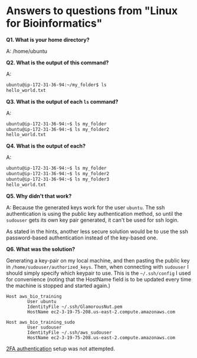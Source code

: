 # Answers to questions from "Linux for Bioinformatics"

**Q1. What is your home directory?**

A: /home/ubuntu

**Q2. What is the output of this command?**

A: 

```bash
ubuntu@ip-172-31-36-94:~/my_folder$ ls
hello_world.txt
```

**Q3. What is the output of each `ls` command?**

A:

```bash
ubuntu@ip-172-31-36-94:~$ ls my_folder
ubuntu@ip-172-31-36-94:~$ ls my_folder2
hello_world.txt
```

**Q4. What is the output of each?**

A:

```bash
ubuntu@ip-172-31-36-94:~$ ls my_folder
ubuntu@ip-172-31-36-94:~$ ls my_folder2
ubuntu@ip-172-31-36-94:~$ ls my_folder3
hello_world.txt
```

**Q5. Why didn't that work?**

A: Because the generated keys work for the user `ubuntu`. The ssh authentication is using the public key authentication method, so until the `sudouser` gets its own key pair generated, it can't be used for ssh login.

As stated in the hints, another less secure solution would be to use the ssh password-based authentication instead of the key-based one. 

 **Q6. What was the solution?**

Generating a key-pair on my local machine, and then pasting the public key in `/home/sudouser/authorized_keys`. Then, when connecting with `sudouser` I should simply specify which keypair to use. This is the `~/.ssh/config` I used for convenience (noting that the HostName field is to be updated every time the machine is stopped and started again.)

```
Host aws_bio_training
        User ubuntu
        IdentityFile ~/.ssh/GlamorousNut.pem
        HostName ec2-3-19-75-208.us-east-2.compute.amazonaws.com

Host aws_bio_training_sudo
        User sudouser
        IdentityFile ~/.ssh/aws_sudouser
        HostName ec2-3-19-75-208.us-east-2.compute.amazonaws.com

```

[2FA authentication](https://aws.amazon.com/blogs/startups/securing-ssh-to-amazon-ec2-linux-hosts/) setup was not attempted.